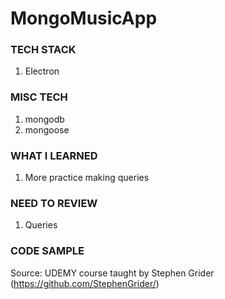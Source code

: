 # MongoMusicApp

### TECH STACK
1. Electron

### MISC TECH
1. mongodb
2. mongoose

### WHAT I LEARNED
1. More practice making queries

### NEED TO REVIEW
1. Queries

### CODE SAMPLE

Source: UDEMY course taught by Stephen Grider (https://github.com/StephenGrider/)